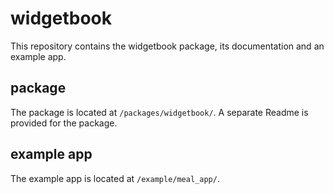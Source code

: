 # widgetbook

This repository contains the widgetbook package, its documentation and an example app.

## package

The package is located at `/packages/widgetbook/`. A separate Readme is provided for the package. 

## example app

The example app is located at `/example/meal_app/`.